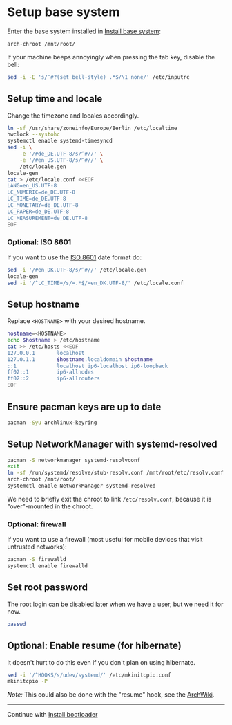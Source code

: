 # Setup base system

Enter the base system installed in [Install base system](./base-install.md):

```bash
arch-chroot /mnt/root/
```

If your machine beeps annoyingly when pressing the tab key, disable the bell:

```bash
sed -i -E 's/^#?(set bell-style) .*$/\1 none/' /etc/inputrc
```


## Setup time and locale

Change the timezone and locales accordingly.

```bash
ln -sf /usr/share/zoneinfo/Europe/Berlin /etc/localtime
hwclock --systohc
systemctl enable systemd-timesyncd
sed -i \
	-e '/#de_DE.UTF-8/s/^#//' \
	-e '/#en_US.UTF-8/s/^#//' \
	/etc/locale.gen
locale-gen
cat > /etc/locale.conf <<EOF
LANG=en_US.UTF-8
LC_NUMERIC=de_DE.UTF-8
LC_TIME=de_DE.UTF-8
LC_MONETARY=de_DE.UTF-8
LC_PAPER=de_DE.UTF-8
LC_MEASUREMENT=de_DE.UTF-8
EOF
```

### Optional: ISO 8601

If you want to use the [ISO 8601](https://xkcd.com/1179/) date format do:

```bash
sed -i '/#en_DK.UTF-8/s/^#//' /etc/locale.gen
locale-gen
sed -i '/^LC_TIME=/s/=.*$/=en_DK.UTF-8/' /etc/locale.conf
```


## Setup hostname

Replace `<HOSTNAME>` with your desired hostname.

```bash
hostname=<HOSTNAME>
echo $hostname > /etc/hostname
cat >> /etc/hosts <<EOF
127.0.0.1       localhost
127.0.1.1       $hostname.localdomain $hostname
::1             localhost ip6-localhost ip6-loopback
ff02::1         ip6-allnodes
ff02::2         ip6-allrouters
EOF
```


## Ensure pacman keys are up to date

```bash
pacman -Syu archlinux-keyring
```


## Setup NetworkManager with systemd-resolved

```bash
pacman -S networkmanager systemd-resolvconf
exit
ln -sf /run/systemd/resolve/stub-resolv.conf /mnt/root/etc/resolv.conf
arch-chroot /mnt/root/
systemctl enable NetworkManager systemd-resolved
```

We need to briefly exit the chroot to link `/etc/resolv.conf`, because it is "over"-mounted in the chroot.


### Optional: firewall

If you want to use a firewall (most useful for mobile devices that visit untrusted networks):

```bash
pacman -S firewalld
systemctl enable firewalld
```


## Set root password

The root login can be disabled later when we have a user, but we need it for now.

```bash
passwd
```


## Optional: Enable resume (for hibernate)

It doesn't hurt to do this even if you don't plan on using hibernate.

```bash
sed -i '/^HOOKS/s/udev/systemd/' /etc/mkinitcpio.conf
mkinitcpio -P
```

*Note:* This could also be done with the "resume" hook, see the [ArchWiki](https://wiki.archlinux.org/title/Power_management/Suspend_and_hibernate#Configure_the_initramfs).

---

Continue with [Install bootloader](./bootloader.md)
